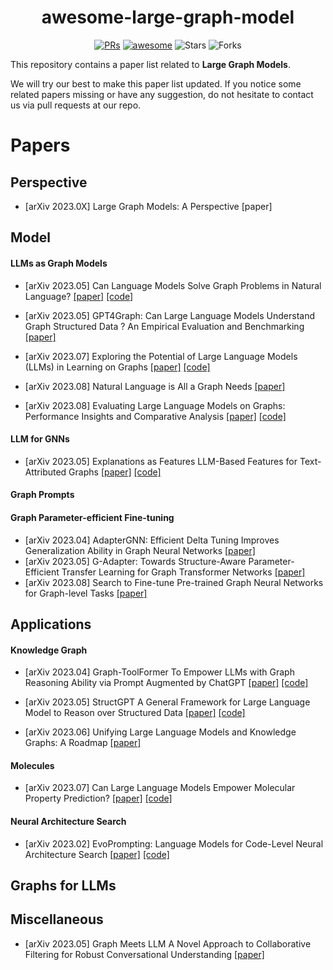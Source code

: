<h1 align="center"><b>awesome-large-graph-model</b></h1>
<p align="center">
    <a href="https://github.com/THUMNLab/awesome-large-graph-model/pulls"><img src="https://img.shields.io/badge/PRs-Welcome-green" alt="PRs"></a>
    <a href="https://awesome.re"><img src="https://awesome.re/badge.svg" alt="awesome"></a>
    <!-- <a href="https://graph.ood-generalization.com/"><img src="https://img.shields.io/badge/-Website-grey?logo=svelte&logoColor=white" alt="Website"></a> -->
    <img src="https://img.shields.io/github/stars/THUMNLab/awesome-large-graph-model?color=yellow&label=Star" alt="Stars" >
    <img src="https://img.shields.io/github/forks/THUMNLab/awesome-large-graph-model?color=blue&label=Fork" alt="Forks" >
</p>

This repository contains a paper list related to **Large Graph Models**. 

<!-- For more details, please refer to our perspective paper: [Large Graph Models: A Perspective](https://todo)  -->

We will try our best to make this paper list updated. If you notice some related papers missing or have any suggestion, do not hesitate to contact us via pull requests at our repo.

# Papers

## Perspective
- [arXiv 2023.0X] Large Graph Models: A Perspective [paper]

## Model

#### LLMs as Graph Models

- [arXiv 2023.05] Can Language Models Solve Graph Problems in Natural Language? [[paper]](https://arxiv.org/pdf/2305.10037) [[code]](https://github.com/Arthur-Heng/NLGraph)

- [arXiv 2023.05] GPT4Graph: Can Large Language Models Understand Graph Structured Data ? An Empirical Evaluation and Benchmarking [[paper]](https://arxiv.org/pdf/2305.15066) 

- [arXiv 2023.07] Exploring the Potential of Large Language Models (LLMs) in Learning on Graphs [[paper]](https://arxiv.org/pdf/2307.03393) [[code]](https://github.com/CurryTang/Graph-LLM)

- [arXiv 2023.08] Natural Language is All a Graph Needs [[paper]](https://arxiv.org/pdf/2308.07134) 

- [arXiv 2023.08] Evaluating Large Language Models on Graphs: Performance Insights and Comparative Analysis [[paper]](https://arxiv.org/pdf/2308.11224) [[code]](https://github.com/Ayame1006/LLMtoGraph)

#### LLM for GNNs

- [arXiv 2023.05] Explanations as Features LLM-Based Features for Text-Attributed Graphs [[paper]](https://arxiv.org/pdf/2305.19523) [[code]](https://github.com/XiaoxinHe/TAPE) 


#### Graph Prompts


#### Graph Parameter-efficient Fine-tuning

- [arXiv 2023.04] AdapterGNN: Efficient Delta Tuning Improves Generalization Ability in Graph Neural Networks [[paper]](https://arxiv.org/pdf/2304.09595)
- [arXiv 2023.05] G-Adapter: Towards Structure-Aware Parameter-Efficient Transfer Learning for Graph Transformer Networks [[paper]](https://arxiv.org/pdf/2305.10329)
- [arXiv 2023.08] Search to Fine-tune Pre-trained Graph Neural Networks for Graph-level Tasks [[paper]](https://arxiv.org/pdf/2308.06960)

## Applications

#### Knowledge Graph

- [arXiv 2023.04] Graph-ToolFormer To Empower LLMs with Graph Reasoning Ability via Prompt Augmented by ChatGPT [[paper]](https://arxiv.org/pdf/2304.11116) [[code]](https://github.com/jwzhanggy/Graph_Toolformer)

- [arXiv 2023.05] StructGPT A General Framework for Large Language Model to Reason over Structured Data [[paper]](https://arxiv.org/pdf/2305.09645) [[code]](https://github.com/RUCAIBox/StructGPT)

- [arXiv 2023.06] Unifying Large Language Models and Knowledge Graphs: A Roadmap [[paper]](https://arxiv.org/pdf/2306.08302) 
#### Molecules

- [arXiv 2023.07] Can Large Language Models Empower Molecular Property Prediction? [[paper]](https://arxiv.org/pdf/2307.07443) [[code]](https://github.com/ChnQ/LLM4Mol)

#### Neural Architecture Search

- [arXiv 2023.02] EvoPrompting: Language Models for Code-Level Neural Architecture Search [[paper]](https://arxiv.org/pdf/2302.14838) [[code]](https://github.com/algopapi/EvoPrompting_Reinforcement_learning)

## Graphs for LLMs

## Miscellaneous

- [arXiv 2023.05] Graph Meets LLM A Novel Approach to Collaborative Filtering for Robust Conversational Understanding [[paper]](https://arxiv.org/pdf/2305.14449)
  
<!-- # Cite

Please consider citing our [survey paper](https://todo) if you find this repository helpful:
```

``` -->

